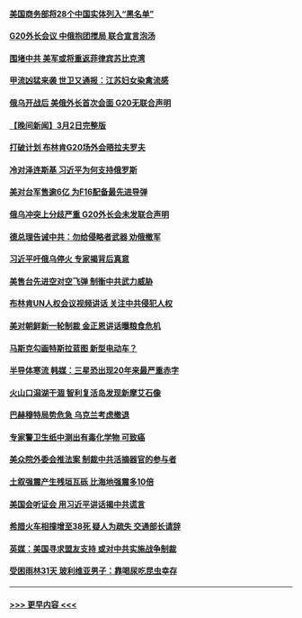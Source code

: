 #### [美国商务部将28个中国实体列入“黑名单”](../pages/prog202/a103661270.md?t=03031843) 
#### [G20外长会议 中俄抱团搅局 联合宣言泡汤](../pages/prog202/a103661173.md?t=03031843) 
#### [围堵中共 美军或将重返菲律宾苏比克湾](../pages/prog202/a103661152.md?t=03031843) 
#### [甲流凶猛来袭 世卫又通报：江苏妇女染禽流感](../pages/prog202/a103661158.md?t=03031843) 
#### [俄乌开战后 美俄外长首次会面 G20无联合声明](../pages/prog202/a103661150.md?t=03031843) 
#### [【晚间新闻】3月2日完整版](../pages/prog202/a103661140.md?t=03031843) 
#### [打破计划 布林肯G20场外会晤拉夫罗夫](../pages/prog202/a103661080.md?t=03031843) 
#### [冷对泽连斯基 习近平为何支持俄罗斯](../pages/prog202/a103661082.md?t=03031843) 
#### [美对台军售逾6亿 为F16配备最先进导弹](../pages/prog202/a103661083.md?t=03031843) 
#### [俄乌冲突上分歧严重 G20外长会未发联合声明](../pages/prog202/a103661079.md?t=03031843) 
#### [德总理告诫中共：勿给侵略者武器 劝俄撤军](../pages/prog202/a103661081.md?t=03031843) 
#### [习近平吁俄乌停火 专家揭背后真意](../pages/prog202/a103660587.md?t=03031843) 
#### [美售台先进空对空飞弹 制衡中共武力威胁](../pages/prog202/a103660831.md?t=03031843) 
#### [布林肯UN人权会议视频讲话 关注中共侵犯人权](../pages/prog202/a103660832.md?t=03031843) 
#### [美对朝鲜新一轮制裁  金正恩讲话曝粮食危机](../pages/prog202/a103660834.md?t=03031843) 
#### [马斯克勾画特斯拉蓝图 新型电动车？](../pages/prog202/a103660835.md?t=03031843) 
#### [半导体寒流 韩媒：三星恐出现20年来最严重赤字](../pages/prog202/a103660687.md?t=03031843) 
#### [火山口潟湖干涸 智利复活岛发现新摩艾石像](../pages/prog202/a103660637.md?t=03031843) 
#### [巴赫穆特局势危急 乌克兰考虑撤退](../pages/prog202/a103660611.md?t=03031843) 
#### [专家警卫生纸中测出有毒化学物 可致癌](../pages/prog202/a103660618.md?t=03031843) 
#### [美众院外委会推法案 制裁中共活摘器官的参与者](../pages/prog202/a103660621.md?t=03031843) 
#### [土叙强震产生残垣瓦砾 比海地强震多10倍](../pages/prog202/a103660573.md?t=03031843) 
#### [美国会听证会 用习近平讲话揭中共谎言](../pages/prog202/a103660571.md?t=03031843) 
#### [希腊火车相撞增至38死 疑人为疏失 交通部长请辞](../pages/prog202/a103660412.md?t=03031843) 
#### [英媒：美国寻求盟友支持 或对中共实施战争制裁](../pages/prog202/a103660369.md?t=03031843) 
#### [受困雨林31天 玻利维亚男子：靠喝尿吃昆虫幸存](../pages/prog202/a103660395.md?t=03031843) 

----
#### [ >>> 更早内容 <<< ](../indexes/prog202-earlier.md)
